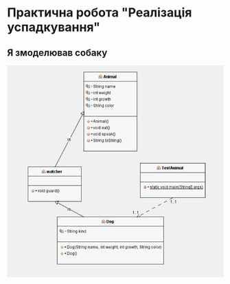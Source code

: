 # Практична робота "Реалізація успадкування"
Я змоделював собаку
---------
![](https://github.com/ppc-ntu-khpi/35-inheritance-Evgeniu603/blob/master/%D0%A1%D0%BD%D0%B8%D0%BC%D0%BE%D0%BA.PNG)
